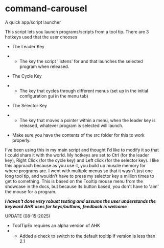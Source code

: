 # command-carousel
A quick app/script launcher

This script lets you launch programs/scripts from a tool tip. 
There are 3 hotkeys used that the user chooses
- The Leader Key
- - The key the script 'listens' for and that launches the selected program when released.
- The Cycle Key
- - The key that cycles through different menus (set up in the initial configuration gui in the menu tab)
- The Selector Key
- - The key that moves a pointer within a menu, when the leader key is released, whatever program is selected will launch.

 - Make sure you have the contents of the src folder for this to work properly.

I've been using this in my main script and thought I'd like to modify it so that I could share it with the world. 
My hotkeys are set to Ctrl (for the leader key), Right Click (for the cycle key) and Left click (for the selector key).
I like this approach because as you use it, you build up muscle memory for where programs are.
I went with multiple menus so that it wasn't just one long tool tip, and wouldn't have to press my selector key a million times to get to something.
This is based on the Tooltip mouse menu from the showcase in the docs, but because its button based, you don't have to 'aim' the mouse for a program. 

***I haven't done very robust testing and assume the user understands the keyword AHK uses for keys/buttons, feedback is welcome***


UPDATE (08-15-2025)
- ToolTipEx requires an alpha version of AHK
- - Added a check to switch to the default tooltip if version is less than 2.1
